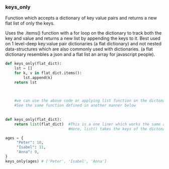 ### keys_only

Function which accepts a dictionary of key value pairs and returns a new flat list of only the keys.

Uses the .items() function with a for loop on the dictionary to track both the key and value and returns a new list by appending the keys to it. Best used on 1 level-deep key:value pair dictionaries (a flat dictionary) and not nested data-structures which are also commonly used with dictionaries. (a flat dictionary resembles a json and a flat list an array for javascript people).

``` python
def keys_only(flat_dict):
    lst = []
    for k, v in flat_dict.items():
        lst.append(k)
    return lst
    

    
    #we can use the above code or applying list function on the dictonary will do the same
    #See the same function defined in another manner below
    
    
def keys_only(flat_dict):
    return list(flat_dict)  #This is a one liner which works the same as the above function.
                            #Here, list() takes the keys of the dictonary as the argument by default.
```

``` python
ages = {
     "Peter": 10,
     "Isabel": 11,
     "Anna": 9,
}
keys_only(ages) # ['Peter', 'Isabel', 'Anna']
```